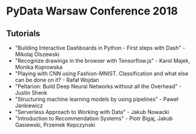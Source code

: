 # PyData Warsaw Conference 2018

## Tutorials

* "Building Interactive Dashboards in Python - First steps with Dash" - Mikolaj Olszewski
* "Recognize drawings in the browser with Tensorflow.js" - Karol Majek, Monika Koprowska
* "Playing with CNN using Fashion-MNIST. Classification and what else can be done on it? - Rafał Wojdan
* "Peltarion: Build Deep Neural Networks without all the Overhead" - Justin Shenk
* "Structuring machine learning models by using pipelines" - Paweł Jankiewicz
* "Serverless Approach to Working with Data" - Jakub Nowacki
* "Introduction to Recommendation Systems" - Piotr Bigaj, Jakub Gasiewski, Przemek Kepczynski
